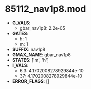 # 85112_nav1p8.mod

- **G_VALS**:
  - gbar_nav1p8: 2.2e-05
- **GATES**:
  - h: 1
  - m: 1
- **SUFFIX**: nav1p8
- **GMAX_NAME**: gbar_nav1p8
- **STATES**: ['m', 'h']
- **I_VALS**:
  - 6.3: 4.1702008278929844e-10
  - 37: 4.1702008278929844e-10
- **ERROR_FLAGS**: []
